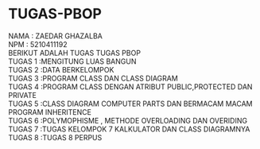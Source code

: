 # TUGAS-PBOP
NAMA : ZAEDAR GHAZALBA <br/>
NPM : 5210411192 <br/>
BERIKUT ADALAH TUGAS TUGAS PBOP <br/>
TUGAS 1 :MENGITUNG LUAS BANGUN <br/>
TUGAS 2 :DATA BERKELOMPOK <br/>
TUGAS 3 :PROGRAM CLASS DAN CLASS DIAGRAM <br/>
TUGAS 4 :PROGRAM CLASS DENGAN ATRIBUT PUBLIC,PROTECTED DAN PRIVATE <br/>
TUGAS 5 :CLASS DIAGRAM COMPUTER PARTS DAN BERMACAM MACAM PROGRAM INHERITENCE <br/> 
TUGAS 6 :POLYMOPHISME , METHODE OVERLOADING DAN OVERIDING <br/>
TUGAS 7 :TUGAS KELOMPOK 7 KALKULATOR DAN CLASS DIAGRAMNYA <br/>
TUGAS 8 :TUGAS 8 PERPUS <br/>
